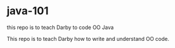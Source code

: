 # java-101
this repo is to teach Darby to code OO Java


This repo is to teach Darby how to write and understand OO code.

